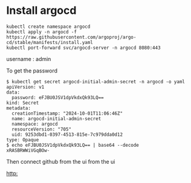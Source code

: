 # Install argocd

```
kubectl create namespace argocd
kubectl apply -n argocd -f https://raw.githubusercontent.com/argoproj/argo-cd/stable/manifests/install.yaml
kubectl port-forward svc/argocd-server -n argocd 8080:443
```

username : admin

To get the password

```
$ kubectl get secret argocd-initial-admin-secret -n argocd -o yaml          
apiVersion: v1
data:
  password: eFJBU0JSV1dpVkdxQk93LQ==
kind: Secret
metadata:
  creationTimestamp: "2024-10-01T11:06:46Z"
  name: argocd-initial-admin-secret
  namespace: argocd
  resourceVersion: "705"
  uid: 9253dbd1-0397-4513-815e-7c979dda0d12
type: Opaque
$ echo eFJBU0JSV1dpVkdxQk93LQ== | base64 --decode                           
xRASBRWWiVGqBOw-
```

Then connect github from the ui from the ui

[http:](https://localhost:8000/)
